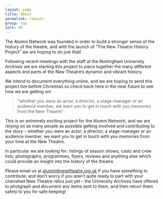 ```yaml
---
layout: page
title: About
permalink: /about/
group: top
sort: 40
---
```


The Alumni Network was founded in order to build a stronger sense of the history of the theatre, and with the launch of “The New Theatre History Project” we are hoping to do just that!

Following recent meetings with the staff at the Nottingham University Archives we are starting this project to piece together the many different aspects and parts of the New Theatre’s dynamic and vibrant history.

We intend to document everything online, and we are hoping to send this project live before Christmas so check back here in the near future to see how we are getting on!

> "whether you were an actor, a director, a stage-manager or an audience member, we want you to get in touch with you memories from the New Theatre"

This is an extremely exciting project for the Alumni Network, and we are relying on as many people as possible getting involved and contributing to the story – whether you were an actor, a director, a stage-manager or an audience member, we want you to get in touch with you memories from your time at the New Theatre.

In particular we are looking for: listings of season shows, casts and crew lists, photographs, programmes, flyers, reviews and anything else which could provide an insight into the history of the theatre.

Please email us at alumni@newtheatre.org.uk if you have something to contribute, and don’t worry if you aren’t quite ready to part with your cherished New Theatre relics just yet – the University Archives have offered to photgraph and document any items sent to them, and then return them safely to you for safe keeping!
